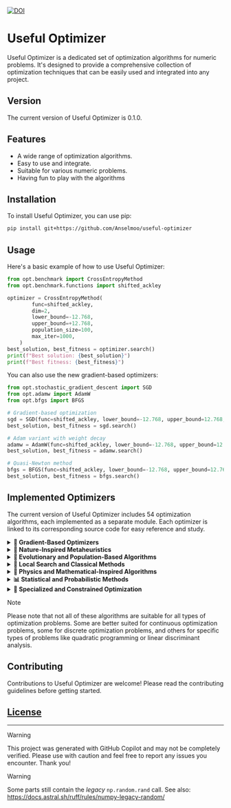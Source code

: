 [![DOI](https://zenodo.org/badge/776526436.svg)](https://zenodo.org/doi/10.5281/zenodo.13294276)

# Useful Optimizer

Useful Optimizer is a dedicated set of optimization algorithms for numeric problems. It's designed to provide a comprehensive collection of optimization techniques that can be easily used and integrated into any project.

## Version

The current version of Useful Optimizer is 0.1.0.

## Features

- A wide range of optimization algorithms.
- Easy to use and integrate.
- Suitable for various numeric problems.
- Having fun to play with the algorithms

## Installation

To install Useful Optimizer, you can use pip:

```bash
pip install git+https://github.com/Anselmoo/useful-optimizer
```

## Usage

Here's a basic example of how to use Useful Optimizer:

```python
from opt.benchmark import CrossEntropyMethod
from opt.benchmark.functions import shifted_ackley

optimizer = CrossEntropyMethod(
        func=shifted_ackley,
        dim=2,
        lower_bound=-12.768,
        upper_bound=+12.768,
        population_size=100,
        max_iter=1000,
    )
best_solution, best_fitness = optimizer.search()
print(f"Best solution: {best_solution}")
print(f"Best fitness: {best_fitness}")
```

You can also use the new gradient-based optimizers:

```python
from opt.stochastic_gradient_descent import SGD
from opt.adamw import AdamW
from opt.bfgs import BFGS

# Gradient-based optimization
sgd = SGD(func=shifted_ackley, lower_bound=-12.768, upper_bound=12.768, dim=2, learning_rate=0.01)
best_solution, best_fitness = sgd.search()

# Adam variant with weight decay
adamw = AdamW(func=shifted_ackley, lower_bound=-12.768, upper_bound=12.768, dim=2, weight_decay=0.01)
best_solution, best_fitness = adamw.search()

# Quasi-Newton method
bfgs = BFGS(func=shifted_ackley, lower_bound=-12.768, upper_bound=12.768, dim=2, num_restarts=10)
best_solution, best_fitness = bfgs.search()
```

## Implemented Optimizers

The current version of Useful Optimizer includes 54 optimization algorithms, each implemented as a separate module. Each optimizer is linked to its corresponding source code for easy reference and study.

<details>
<summary><strong>🧠 Gradient-Based Optimizers</strong></summary>

These optimizers use gradient information to guide the search process and are commonly used in machine learning and deep learning applications.

- **[Adadelta](https://github.com/Anselmoo/useful-optimizer/blob/main/opt/adadelta.py)** - An adaptive learning rate method that uses only first-order information
- **[Adagrad](https://github.com/Anselmoo/useful-optimizer/blob/main/opt/adagrad.py)** - Adapts the learning rate to the parameters, performing smaller updates for frequently occurring features
- **[Adaptive Moment Estimation (Adam)](https://github.com/Anselmoo/useful-optimizer/blob/main/opt/adaptive_moment_estimation.py)** - Combines advantages of AdaGrad and RMSProp with bias correction
- **[AdaMax](https://github.com/Anselmoo/useful-optimizer/blob/main/opt/adamax.py)** - Adam variant using infinity norm for second moment estimation
- **[AdamW](https://github.com/Anselmoo/useful-optimizer/blob/main/opt/adamw.py)** - Adam with decoupled weight decay for better regularization
- **[AMSGrad](https://github.com/Anselmoo/useful-optimizer/blob/main/opt/amsgrad.py)** - Adam variant with non-decreasing second moment estimates
- **[BFGS](https://github.com/Anselmoo/useful-optimizer/blob/main/opt/bfgs.py)** - Quasi-Newton method approximating the inverse Hessian matrix
- **[Conjugate Gradient](https://github.com/Anselmoo/useful-optimizer/blob/main/opt/conjugate_gradient.py)** - Efficient iterative method for solving systems of linear equations
- **[L-BFGS](https://github.com/Anselmoo/useful-optimizer/blob/main/opt/lbfgs.py)** - Limited-memory version of BFGS for large-scale optimization
- **[Nadam](https://github.com/Anselmoo/useful-optimizer/blob/main/opt/nadam.py)** - Nesterov-accelerated Adam combining Adam with Nesterov momentum
- **[Nesterov Accelerated Gradient](https://github.com/Anselmoo/useful-optimizer/blob/main/opt/nesterov_accelerated_gradient.py)** - Accelerated gradient method with lookahead momentum
- **[RMSprop](https://github.com/Anselmoo/useful-optimizer/blob/main/opt/rmsprop.py)** - Adaptive learning rate using moving average of squared gradients
- **[SGD with Momentum](https://github.com/Anselmoo/useful-optimizer/blob/main/opt/sgd_momentum.py)** - SGD enhanced with momentum for faster convergence
- **[Stochastic Gradient Descent](https://github.com/Anselmoo/useful-optimizer/blob/main/opt/stochastic_gradient_descent.py)** - Fundamental gradient-based optimization algorithm

</details>

<details>
<summary><strong>🦋 Nature-Inspired Metaheuristics</strong></summary>

These algorithms are inspired by natural phenomena and biological behaviors to solve optimization problems.

- **[Ant Colony Optimization](https://github.com/Anselmoo/useful-optimizer/blob/main/opt/ant_colony.py)** - Mimics ant behavior for finding optimal paths
- **[Artificial Fish Swarm Algorithm](https://github.com/Anselmoo/useful-optimizer/blob/main/opt/artificial_fish_swarm_algorithm.py)** - Simulates fish behavior for global optimization
- **[Bat Algorithm](https://github.com/Anselmoo/useful-optimizer/blob/main/opt/bat_algorithm.py)** - Inspired by echolocation behavior of microbats
- **[Bee Algorithm](https://github.com/Anselmoo/useful-optimizer/blob/main/opt/bee_algorithm.py)** - Based on honey bee food foraging behavior
- **[Cat Swarm Optimization](https://github.com/Anselmoo/useful-optimizer/blob/main/opt/cat_swarm_optimization.py)** - Models cat behavior with seeking and tracing modes
- **[Cuckoo Search](https://github.com/Anselmoo/useful-optimizer/blob/main/opt/cuckoo_search.py)** - Based on obligate brood parasitism of cuckoo species
- **[Eagle Strategy](https://github.com/Anselmoo/useful-optimizer/blob/main/opt/eagle_strategy.py)** - Inspired by hunting behavior of eagles
- **[Firefly Algorithm](https://github.com/Anselmoo/useful-optimizer/blob/main/opt/firefly_algorithm.py)** - Based on flashing behavior of fireflies
- **[Glowworm Swarm Optimization](https://github.com/Anselmoo/useful-optimizer/blob/main/opt/glowworm_swarm_optimization.py)** - Inspired by glowworm behavior
- **[Grey Wolf Optimizer](https://github.com/Anselmoo/useful-optimizer/blob/main/opt/grey_wolf_optimizer.py)** - Mimics leadership hierarchy and hunting of grey wolves
- **[Particle Swarm Optimization](https://github.com/Anselmoo/useful-optimizer/blob/main/opt/particle_swarm.py)** - Simulates social behavior of bird flocking or fish schooling
- **[Shuffled Frog Leaping Algorithm](https://github.com/Anselmoo/useful-optimizer/blob/main/opt/shuffled_frog_leaping_algorithm.py)** - Inspired by memetic evolution of frogs searching for food
- **[Squirrel Search Algorithm](https://github.com/Anselmoo/useful-optimizer/blob/main/opt/squirrel_search.py)** - Based on caching behavior of squirrels
- **[Whale Optimization Algorithm](https://github.com/Anselmoo/useful-optimizer/blob/main/opt/whale_optimization_algorithm.py)** - Simulates social behavior of humpback whales

</details>

<details>
<summary><strong>🧬 Evolutionary and Population-Based Algorithms</strong></summary>

These algorithms use principles of evolution and population dynamics to find optimal solutions.

- **[CMA-ES](https://github.com/Anselmoo/useful-optimizer/blob/main/opt/cma_es.py)** - Covariance Matrix Adaptation Evolution Strategy for continuous optimization
- **[Cultural Algorithm](https://github.com/Anselmoo/useful-optimizer/blob/main/opt/cultural_algorithm.py)** - Evolutionary algorithm based on cultural evolution
- **[Differential Evolution](https://github.com/Anselmoo/useful-optimizer/blob/main/opt/differential_evolution.py)** - Population-based algorithm using biological evolution mechanisms
- **[Estimation of Distribution Algorithm](https://github.com/Anselmoo/useful-optimizer/blob/main/opt/estimation_of_distribution_algorithm.py)** - Uses probabilistic model of candidate solutions
- **[Genetic Algorithm](https://github.com/Anselmoo/useful-optimizer/blob/main/opt/genetic_algorithm.py)** - Inspired by Charles Darwin's theory of natural evolution
- **[Imperialist Competitive Algorithm](https://github.com/Anselmoo/useful-optimizer/blob/main/opt/imperialist_competitive_algorithm.py)** - Based on imperialistic competition

</details>

<details>
<summary><strong>🎯 Local Search and Classical Methods</strong></summary>

Traditional optimization methods including local search techniques and classical mathematical approaches.

- **[Hill Climbing](https://github.com/Anselmoo/useful-optimizer/blob/main/opt/hill_climbing.py)** - Local search algorithm that continuously moves toward increasing value
- **[Nelder-Mead](https://github.com/Anselmoo/useful-optimizer/blob/main/opt/nelder_mead.py)** - Derivative-free simplex method for optimization
- **[Powell's Method](https://github.com/Anselmoo/useful-optimizer/blob/main/opt/powell.py)** - Derivative-free optimization using conjugate directions
- **[Simulated Annealing](https://github.com/Anselmoo/useful-optimizer/blob/main/opt/simulated_annealing.py)** - Probabilistic technique mimicking the annealing process in metallurgy
- **[Tabu Search](https://github.com/Anselmoo/useful-optimizer/blob/main/opt/tabu_search.py)** - Metaheuristic using memory structures to avoid cycles
- **[Variable Depth Search](https://github.com/Anselmoo/useful-optimizer/blob/main/opt/variable_depth_search.py)** - Explores search space with variable-depth first search
- **[Variable Neighbourhood Search](https://github.com/Anselmoo/useful-optimizer/blob/main/opt/variable_neighbourhood_search.py)** - Metaheuristic for discrete optimization problems
- **[Very Large Scale Neighborhood Search](https://github.com/Anselmoo/useful-optimizer/blob/main/opt/very_large_scale_neighborhood_search.py)** - Explores very large neighborhoods efficiently

</details>

<details>
<summary><strong>🔬 Physics and Mathematical-Inspired Algorithms</strong></summary>

Algorithms inspired by physical phenomena and mathematical concepts.

- **[Colliding Bodies Optimization](https://github.com/Anselmoo/useful-optimizer/blob/main/opt/colliding_bodies_optimization.py)** - Physics-inspired method based on collision and explosion
- **[Harmony Search](https://github.com/Anselmoo/useful-optimizer/blob/main/opt/harmony_search.py)** - Music-inspired metaheuristic optimization
- **[Sine Cosine Algorithm](https://github.com/Anselmoo/useful-optimizer/blob/main/opt/sine_cosine_algorithm.py)** - Based on mathematical sine and cosine functions
- **[Stochastic Diffusion Search](https://github.com/Anselmoo/useful-optimizer/blob/main/opt/stochastic_diffusion_search.py)** - Population-based search inspired by diffusion processes
- **[Stochastic Fractal Search](https://github.com/Anselmoo/useful-optimizer/blob/main/opt/stochastic_fractal_search.py)** - Inspired by fractal shapes and Brownian motion

</details>

<details>
<summary><strong>📊 Statistical and Probabilistic Methods</strong></summary>

Methods based on statistical inference and probabilistic approaches.

- **[Cross Entropy Method](https://github.com/Anselmoo/useful-optimizer/blob/main/opt/cross_entropy_method.py)** - Monte Carlo method for importance sampling and optimization
- **[Particle Filter](https://github.com/Anselmoo/useful-optimizer/blob/main/opt/particle_filter.py)** - Statistical filter for nonlinear state estimation
- **[Parzen Tree Estimator](https://github.com/Anselmoo/useful-optimizer/blob/main/opt/parzen_tree_stimator.py)** - Non-parametric density estimation method

</details>

<details>
<summary><strong>🔧 Specialized and Constrained Optimization</strong></summary>

Specialized algorithms for particular types of optimization problems.

- **[Augmented Lagrangian Method](https://github.com/Anselmoo/useful-optimizer/blob/main/opt/augmented_lagrangian_method.py)** - Method for solving constrained optimization problems
- **[Linear Discriminant Analysis](https://github.com/Anselmoo/useful-optimizer/blob/main/opt/linear_discriminant_analysis.py)** - Statistical method for dimensionality reduction and classification
- **[Successive Linear Programming](https://github.com/Anselmoo/useful-optimizer/blob/main/opt/successive_linear_programming.py)** - Method for nonlinear optimization using linear approximations
- **[Trust Region](https://github.com/Anselmoo/useful-optimizer/blob/main/opt/trust_region.py)** - Robust optimization method using trusted model regions

</details>

> [!NOTE]
> Please note that not all of these algorithms are suitable for all types of optimization problems. Some are better suited for continuous optimization problems, some for discrete optimization problems, and others for specific types of problems like quadratic programming or linear discriminant analysis.

## Contributing

Contributions to Useful Optimizer are welcome! Please read the contributing guidelines before getting started.

## [License](LICENSE)

---

> [!WARNING]
> This project was generated with GitHub Copilot and may not be completely verified. Please use with caution and feel free to report any issues you encounter. Thank you!

> [!WARNING]
> Some parts still contain the _legacy_ `np.random.rand` call. See also: https://docs.astral.sh/ruff/rules/numpy-legacy-random/
